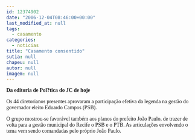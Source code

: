 ```yaml
---
id: 12374902
date: "2006-12-04T08:46:00+00:00"
last_modified_at: null
tags:
  - casamento
categories:
  - noticias
title: "Casamento consentido"
sutia: null
chapeu: null
autor: null
imagem: null
---
```

<p><P><FONT face=Verdana><STRONG>Da editoria de Pol?tica do JC de hoje</STRONG></FONT></P></p>
<p><P><FONT face=Verdana>Os 44 diretorianos presentes aprovaram a participação efetiva da legenda na gestão do governador eleito Eduardo Campos (PSB). </FONT></P></p>
<p><P><FONT face=Verdana>O grupo mostrou-se favorável também aos planos do prefeito João Paulo, de trazer de volta para a gestão municipal do Recife o PSB e o PTB. As articulações envolvendo o tema vem sendo comandadas pelo próprio João Paulo. </FONT></P> </p>
